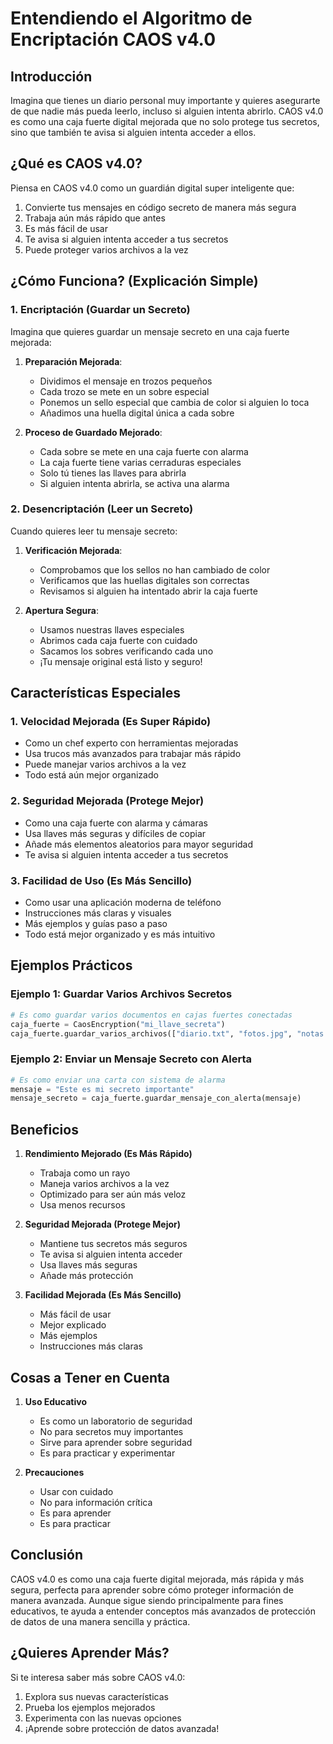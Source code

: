 # Entendiendo el Algoritmo de Encriptación CAOS v4.0

## Introducción

Imagina que tienes un diario personal muy importante y quieres asegurarte de que nadie más pueda leerlo, incluso si alguien intenta abrirlo. CAOS v4.0 es como una caja fuerte digital mejorada que no solo protege tus secretos, sino que también te avisa si alguien intenta acceder a ellos.

## ¿Qué es CAOS v4.0?

Piensa en CAOS v4.0 como un guardián digital super inteligente que:
1. Convierte tus mensajes en código secreto de manera más segura
2. Trabaja aún más rápido que antes
3. Es más fácil de usar
4. Te avisa si alguien intenta acceder a tus secretos
5. Puede proteger varios archivos a la vez

## ¿Cómo Funciona? (Explicación Simple)

### 1. Encriptación (Guardar un Secreto)
Imagina que quieres guardar un mensaje secreto en una caja fuerte mejorada:

1. **Preparación Mejorada**: 
   - Dividimos el mensaje en trozos pequeños
   - Cada trozo se mete en un sobre especial
   - Ponemos un sello especial que cambia de color si alguien lo toca
   - Añadimos una huella digital única a cada sobre

2. **Proceso de Guardado Mejorado**:
   - Cada sobre se mete en una caja fuerte con alarma
   - La caja fuerte tiene varias cerraduras especiales
   - Solo tú tienes las llaves para abrirla
   - Si alguien intenta abrirla, se activa una alarma

### 2. Desencriptación (Leer un Secreto)
Cuando quieres leer tu mensaje secreto:

1. **Verificación Mejorada**:
   - Comprobamos que los sellos no han cambiado de color
   - Verificamos que las huellas digitales son correctas
   - Revisamos si alguien ha intentado abrir la caja fuerte

2. **Apertura Segura**:
   - Usamos nuestras llaves especiales
   - Abrimos cada caja fuerte con cuidado
   - Sacamos los sobres verificando cada uno
   - ¡Tu mensaje original está listo y seguro!

## Características Especiales

### 1. Velocidad Mejorada (Es Super Rápido)
- Como un chef experto con herramientas mejoradas
- Usa trucos más avanzados para trabajar más rápido
- Puede manejar varios archivos a la vez
- Todo está aún mejor organizado

### 2. Seguridad Mejorada (Protege Mejor)
- Como una caja fuerte con alarma y cámaras
- Usa llaves más seguras y difíciles de copiar
- Añade más elementos aleatorios para mayor seguridad
- Te avisa si alguien intenta acceder a tus secretos

### 3. Facilidad de Uso (Es Más Sencillo)
- Como usar una aplicación moderna de teléfono
- Instrucciones más claras y visuales
- Más ejemplos y guías paso a paso
- Todo está mejor organizado y es más intuitivo

## Ejemplos Prácticos

### Ejemplo 1: Guardar Varios Archivos Secretos
```python
# Es como guardar varios documentos en cajas fuertes conectadas
caja_fuerte = CaosEncryption("mi_llave_secreta")
caja_fuerte.guardar_varios_archivos(["diario.txt", "fotos.jpg", "notas.pdf"])
```

### Ejemplo 2: Enviar un Mensaje Secreto con Alerta
```python
# Es como enviar una carta con sistema de alarma
mensaje = "Este es mi secreto importante"
mensaje_secreto = caja_fuerte.guardar_mensaje_con_alerta(mensaje)
```

## Beneficios

1. **Rendimiento Mejorado (Es Más Rápido)**
   - Trabaja como un rayo
   - Maneja varios archivos a la vez
   - Optimizado para ser aún más veloz
   - Usa menos recursos

2. **Seguridad Mejorada (Protege Mejor)**
   - Mantiene tus secretos más seguros
   - Te avisa si alguien intenta acceder
   - Usa llaves más seguras
   - Añade más protección

3. **Facilidad Mejorada (Es Más Sencillo)**
   - Más fácil de usar
   - Mejor explicado
   - Más ejemplos
   - Instrucciones más claras

## Cosas a Tener en Cuenta

1. **Uso Educativo**
   - Es como un laboratorio de seguridad
   - No para secretos muy importantes
   - Sirve para aprender sobre seguridad
   - Es para practicar y experimentar

2. **Precauciones**
   - Usar con cuidado
   - No para información crítica
   - Es para aprender
   - Es para practicar

## Conclusión

CAOS v4.0 es como una caja fuerte digital mejorada, más rápida y más segura, perfecta para aprender sobre cómo proteger información de manera avanzada. Aunque sigue siendo principalmente para fines educativos, te ayuda a entender conceptos más avanzados de protección de datos de una manera sencilla y práctica.

## ¿Quieres Aprender Más?

Si te interesa saber más sobre CAOS v4.0:
1. Explora sus nuevas características
2. Prueba los ejemplos mejorados
3. Experimenta con las nuevas opciones
4. ¡Aprende sobre protección de datos avanzada! 